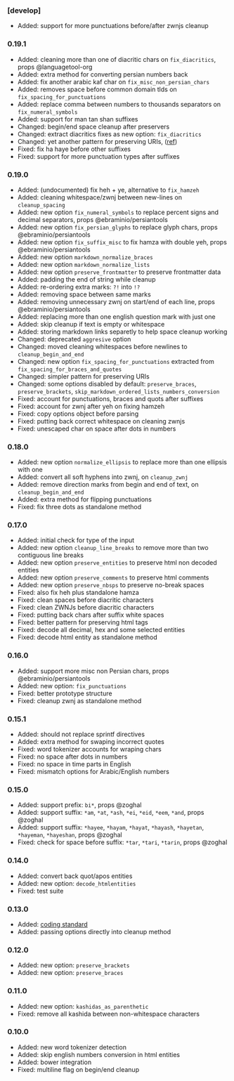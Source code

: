 ### [develop]
- Added: support for more punctuations before/after zwnjs cleanup

### 0.19.1
- Added: cleaning more than one of diacritic chars on `fix_diacritics`, props @languagetool-org
- Added: extra method for converting persian numbers back
- Added: fix another arabic kaf char on `fix_misc_non_persian_chars`
- Added: removes space before common domain tlds on `fix_spacing_for_punctuations`
- Added: replace comma between numbers to thousands separators on `fix_numeral_symbols`
- Added: support for man tan shan suffixes
- Changed: begin/end space cleanup after preservers
- Changed: extract diacritics fixes as new option: `fix_diacritics`
- Changed: yet another pattern for preserving URIs, ([ref](https://stackoverflow.com/a/6927878/))
- Fixed: fix ha haye before other suffixes
- Fixed: support for more punctuation types after suffixes

### 0.19.0
- Added: (undocumented) fix heh + ye, alternative to `fix_hamzeh`
- Added: cleaning whitespace/zwnj between new-lines on `cleanup_spacing`
- Added: new option `fix_numeral_symbols` to replace percent signs and decimal separators, props @ebraminio/persiantools
- Added: new option `fix_persian_glyphs` to replace glyph chars, props @ebraminio/persiantools
- Added: new option `fix_suffix_misc` to fix hamza with double yeh, props @ebraminio/persiantools
- Added: new option `markdown_normalize_braces`
- Added: new option `markdown_normalize_lists`
- Added: new option `preserve_frontmatter` to preserve frontmatter data
- Added: padding the end of string while cleanup
- Added: re-ordering extra marks: `?!` into `!?`
- Added: removing space between same marks
- Added: removing unnecessary zwnj on start/end of each line, props @ebraminio/persiantools
- Added: replacing more than one english question mark with just one
- Added: skip cleanup if text is empty or whitespace
- Added: storing markdown links separetly to help space cleanup working
- Changed: deprecated `aggresive` option
- Changed: moved cleaning whitespaces before newlines to `cleanup_begin_and_end`
- Changed: new option `fix_spacing_for_punctuations` extracted from `fix_spacing_for_braces_and_quotes`
- Changed: simpler pattern for preserving URIs
- Changed: some options disabled by default: `preserve_braces`, `preserve_brackets`, `skip_markdown_ordered_lists_numbers_conversion`
- Fixed: account for punctuations, braces and quots after suffixes
- Fixed: account for zwnj after yeh on fixing hamzeh
- Fixed: copy options object before parsing
- Fixed: putting back correct whitespace on cleaning zwnjs
- Fixed: unescaped char on space after dots in numbers

### 0.18.0
- Added: new option `normalize_ellipsis` to replace more than one ellipsis with one
- Added: convert all soft hyphens into zwnj, on `cleanup_zwnj`
- Added: remove direction marks from begin and end of text, on `cleanup_begin_and_end`
- Added: extra method for flipping punctuations
- Fixed: fix three dots as standalone method

### 0.17.0
- Added: initial check for type of the input
- Added: new option `cleanup_line_breaks` to remove more than two contiguous line breaks
- Added: new option `preserve_entities` to preserve html non decoded entities
- Added: new option `preserve_comments` to preserve html comments
- Added: new option `preserve_nbsps` to preserve no-break spaces
- Fixed: also fix heh plus standalone hamza
- Fixed: clean spaces before diacritic characters
- Fixed: clean ZWNJs before diacritic characters
- Fixed: putting back chars after suffix white spaces
- Fixed: better pattern for preserving html tags
- Fixed: decode all decimal, hex and some selected entities
- Fixed: decode html entity as standalone method

### 0.16.0
- Added: support more misc non Persian chars, props @ebraminio/persiantools
- Added: new option: `fix_punctuations`
- Fixed: better prototype structure
- Fixed: cleanup zwnj as standalone method

### 0.15.1
- Added: should not replace sprintf directives
- Added: extra method for swaping incorrect quotes
- Fixed: word tokenizer accounts for wraping chars
- Fixed: no space after dots in numbers
- Fixed: no space in time parts in English
- Fixed: mismatch options for Arabic/English numbers

### 0.15.0
- Added: support prefix: `bi*`, props @zoghal
- Added: support suffix: `*am`, `*at`, `*ash`, `*ei`, `*eid`, `*eem`, `*and`, props @zoghal
- Added: support suffix: `*hayee`, `*hayam`, `*hayat`, `*hayash`, `*hayetan`, `*hayeman`, `*hayeshan`, props @zoghal
- Fixed: check for space before suffix: `*tar`, `*tari`, `*tarin`, props @zoghal

### 0.14.0
- Added: convert back quot/apos entities
- Added: new option: `decode_htmlentities`
- Fixed: test suite

### 0.13.0
- Added: [coding standard](https://github.com/Flet/semistandard)
- Added: passing options directly into cleanup method

### 0.12.0
- Added: new option: `preserve_brackets`
- Added: new option: `preserve_braces`

### 0.11.0
- Added: new option: `kashidas_as_parenthetic`
- Fixed: remove all kashida between non-whitespace characters

### 0.10.0
- Added: new word tokenizer detection
- Added: skip english numbers conversion in html entities
- Added: bower integration
- Fixed: multiline flag on begin/end cleanup
